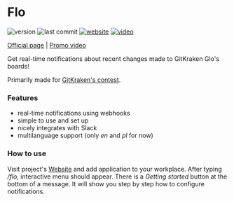 # Flo

![version](https://img.shields.io/github/package-json/v/sszczep/Flo.svg)
![last commit](https://img.shields.io/github/last-commit/sszczep/Flo.svg)
[![website](https://img.shields.io/badge/website-Glocord-brightgreen.svg)](https://sszczep.github.io/Flo/)
[![video](https://img.shields.io/badge/video-Youtube-red.svg)](https://youtu.be/6n4-kwcx2O8)

[Official page](https://sszczep.github.io/Flo/) | [Promo video](https://youtu.be/6n4-kwcx2O8)

Get real-time notifications about recent changes made to GitKraken Glo's boards! 

Primarily made for [GitKraken's contest](https://www.gitkraken.com/glo-api-contest).

### Features
- real-time notifications using webhooks
- simple to use and set up
- nicely integrates with Slack
- multilanguage support (only *en* and *pl* for now)

### How to use
Visit project's [Website](https://sszczep.github.io/Flo/) and add application to your workplace.
After typing */flo*, interactive menu should appear. There is a *Getting started* button at the bottom of a message.
It will show you step by step how to configure notifications.